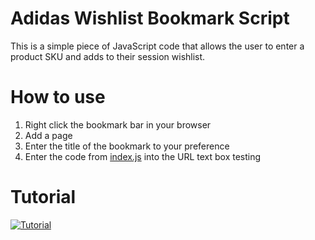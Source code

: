 # Adidas Wishlist Bookmark Script
This is a simple piece of JavaScript code that allows the user to enter a product SKU and adds to their session wishlist.

# How to use
1. Right click the bookmark bar in your browser
2. Add a page
3. Enter the title of the bookmark to your preference
4. Enter the code from [index.js](index.js) into the URL text box
testing

# Tutorial
[![Tutorial](https://img.youtube.com/vi/BEvccjY4kqQ/0.jpg)](https://www.youtube.com/watch?v=BEvccjY4kqQ"Tutorial")
